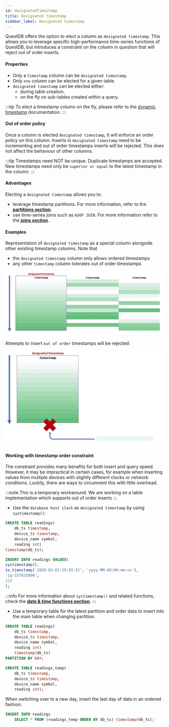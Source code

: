 ```yaml
---
id: designatedTimestamp
title: Designated timestamp
sidebar_label: Designated timestamp
---
```


 
QuestDB offers the option to elect a column as `designated timestamp`. This allows you to leverage specific
high-performance time-series functions of QuestDB, but introduces a constraint on the column in question that
will reject out of order inserts.

#### Properties
- Only a `timestamp` column can be `designated timestamp`.
- Only `one` column can be elected for a given table.
- `designated timestamp` can be elected either:
    - during table creation.
    - on the fly on sub-tables created within a query.
    
:::tip
To elect a timestamp column on the fly, please refer to the [dynamic timestamp]() documentation.
:::


#### Out of order policy
Once a column is elected `designated timestamp`, it will enforce an order policy on this column. 
Inserts in `designated timestamp` need to be incrementing and out of order timestamps inserts will be rejected.
This does not affect the behaviour of other columns.

:::tip
Timestamps need NOT be unique. Duplicate timestamps are accepted. 
New timestamps need only be `superior or equal` to the latest timestamp in the column.
:::



#### Advantages
Electing a `designated timestamp` allows you to:
- leverage timestamp partitions. For more information, refer to the **[partitions section](partitions.md)**.
- use time-series joins such as `ASOF JOIN`. For more information refer to the  **[joins section](joins.md)**.

#### Examples

Representation of `designated timestamp` as a special column alongside other existing timestamp columns. 
Note that
 - the `designated timestamp` column only allows ordered timestamps 
 - any other `timestamp` column tolerates out of order timestamps 
 
![designated timestamp](/static/img/doc/concepts/designated_timestamp.jpg)

Attempts to insert `out of order` timestamps will be rejected:

![timestamp reject](/static/img/doc/concepts/timestamp_reject.jpg)


#### Working with timestamp order constraint
The constraint provides many benefits for both insert and query speed. However, it may be impractical in certain cases,
for example when inserting values from multiple devices with slightly different clocks or network conditions.
Luckily, there are ways to circumvent this with little overhead.

:::note
This is a temporary workaround. We are working on a table implementation which supports out of order inserts
:::

- Use the `database host clock` as `designated timestamp` by using `systimestamp()`:

```sql title=""
CREATE TABLE readings(
    db_ts timestamp, 
    device_ts timestamp, 
    device_name symbol, 
    reading int) 
timestamp(db_ts);
```

```sql
INSERT INTO readings VALUES(
systimestamp(),
to_timestamp('2020-03-01:15:43:21', 'yyyy-MM-dd:HH:mm:ss'),
'ig-1579JS09H',
133
);
```

:::info
For more information about `systimestamp()` and related functions, check the 
**[date & time functions section](functionsDateAndTime.md)**.
:::

- Use a temporary table for the latest partition and order data to insert into the main table when changing partition.

```sql title="Main table"
CREATE TABLE readings(
    db_ts timestamp, 
    device_ts timestamp, 
    device_name symbol, 
    reading int)
    timestamp(db_ts)
PARTITION BY DAY;
```

```sql title="Temporary table"
CREATE TABLE readings_temp(
    db_ts timestamp, 
    device_ts timestamp, 
    device_name symbol, 
    reading int);
```

When switching over to a new day, insert the last day of data in an ordered fashion:
```sql title="Insert ordered data"
INSERT INTO readings 
    SELECT * FROM (readings_temp ORDER BY db_ts) timestamp(db_ts);
```
